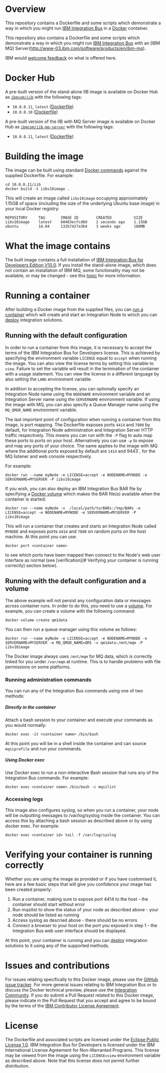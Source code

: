 # Overview

This repository contains a Dockerfile and some scripts which demonstrate a way in which you might run [IBM Integration Bus](http://www-03.ibm.com/software/products/en/ibm-integration-bus) in a [Docker](https://www.docker.com/whatisdocker/) container.

This repository also contains a Dockerfile and some scripts which demonstrate a way in which you might run [IBM Integration Bus](http://www-03.ibm.com/software/products/en/ibm-integration-bus) with an [IBM MQ] Server(http://www-03.ibm.com/software/products/en/ibm-mq).

IBM would [welcome feedback](#issues-and-contributions) on what is offered here.

# Docker Hub
A pre-built version of the stand-alone IIB image is available on Docker Hub as [`ibmcom/iib`](https://hub.docker.com/r/ibmcom/iib/) with the following tags:

  * `10.0.0.11`, `latest` ([Dockerfile](https://github.com/ot4i/iib-docker/blob/master/10.0.0.11/iib/Dockerfile))
  * `10.0.0.10` ([Dockerfile](https://github.com/ot4i/iib-docker/blob/master/10.0.0.10/Dockerfile))
  
A pre-built version of the IIB with MQ Server image is available on Docker Hub as [`ibmcom/iib-mq-server`](https://hub.docker.com/r/ibmcom/iib-mq-server/) with the following tags:

  * `10.0.0.11`, `latest` ([Dockerfile](https://github.com/ot4i/iib-docker/blob/master/10.0.0.11/iib-mq-server/Dockerfile))

# Building the image

The image can be built using standard [Docker commands](https://docs.docker.com/userguide/dockerimages/) against the supplied Dockerfile.  For example:

~~~
cd 10.0.0.11/iib
docker build -t iibv10image .
~~~

This will create an image called `iibv10image` occupying approximately 1.15GB of space (including the size of the underlying Ubuntu base image) in your local Docker registry:

~~~
REPOSITORY     TAG       IMAGE ID        CREATED          SIZE
iibv10image    latest    b8403ecfcd0d    2 seconds ago    1.15GB
ubuntu         14.04     132b7427a3b4    3 weeks ago      188MB
~~~

# What the image contains

The built image contains a full installation of [IBM Integration Bus for Developers Edition V10.0](https://ibm.biz/iibdevedn). If you install the stand-alone image, which does not contain an installation of IBM MQ, some functionality may not be available, or may be changed - see this [topic](http://www-01.ibm.com/support/knowledgecenter/SSMKHH_10.0.0/com.ibm.etools.mft.doc/bb28660_.htm) for more information.

# Running a container

After building a Docker image from the supplied files, you can [run a container](https://docs.docker.com/userguide/usingdocker/) which will create and start an Integration Node to which you can [deploy](http://www-01.ibm.com/support/knowledgecenter/SSMKHH_10.0.0/com.ibm.etools.mft.doc/af03890_.htm) integration solutions.


## Running with the default configuration
In order to run a container from this image, it is necessary to accept the terms of the IBM Integration Bus for Developers license.  This is achieved by specifying the environment variable `LICENSE` equal to `accept` when running the image.  You can also view the license terms by setting this variable to `view`. Failure to set the variable will result in the termination of the container with a usage statement.  You can view the license in a different language by also setting the `LANG` environment variable.

In addition to accepting the license, you can optionally specify an Integration Node name using the `NODENAME` environment variable and an Integration Server name using the `SERVERNAME` environment variable. If using the image with MQ, you can also specify a Queue Manager name using the `MQ_QMGR_NAME` environment variable.

The last important point of configuration when running a container from this image, is port mapping.  The Dockerfile exposes ports `4414` and `7800` by default, for Integration Node administration and Integration Server HTTP traffic respectively.  This means you can run with the `-P` flag to auto map these ports to ports on your host.  Alternatively you can use `-p` to expose and map any ports of your choice. The same applies to the image with MQ where the additional ports exposed by default are `1414` and 9443`, for the MQ listener and web console respectively.

For example:

~~~
docker run --name myNode -e LICENSE=accept -e NODENAME=MYNODE -e SERVERNAME=MYSERVER -P iibv10image
~~~

If you wish, you can also deploy an IBM Integration Bus BAR file by specifying a [Docker volume](https://docs.docker.com/engine/admin/volumes/volumes/) which makes the BAR file(s) available when the container is started:
~~~
docker run --name myNode -v  /local/path/to/BARs:/tmp/BARs -e LICENSE=accept -e NODENAME=MYNODE -e SERVERNAME=MYSERVER -P iibv10image 
~~~

This will run a container that creates and starts an Integration Node called `MYNODE` and exposes ports `4414` and `7800` on random ports on the host machine.  At this point you can use:
~~~
docker port <container name>
~~~

to see which ports have been mapped then connect to the Node's web user interface as normal (see [verification](# Verifying your container is running correctly) section below).

## Running with the default configuration and a volume
The above example will not persist any configuration data or messages across container runs.  In order to do this, you need to use a [volume](https://docs.docker.com/engine/admin/volumes/volumes/).  For example, you can create a volume with the following command:

```
docker volume create qm1data
```

You can then run a queue manager using this volume as follows:

```
docker run --name myNode -e LICENSE=accept -e NODENAME=MYNODE -e SERVERNAME=MYSERVER -e MQ_QMGR_NAME=QM1 -v qm1data:/mnt/mqm -P iibv10image
```

The Docker image always uses `/mnt/mqm` for MQ data, which is correctly linked for you under `/var/mqm` at runtime.  This is to handle problems with file permissions on some platforms.

### Running administration commands

You can run any of the Integration Bus
 commands using one of two methods:

##### Directly in the container

Attach a bash session to your container and execute your commands as you would normally:

~~~
docker exec -it <container name> /bin/bash
~~~

At this point you will be in a shell inside the container and can source `mqsiprofile` and run your commands.

##### Using Docker exec

Use Docker exec to run a non-interactive Bash session that runs any of the Integration Bus commands.  For example:

~~~
docker exec <container name> /bin/bash -c mqsilist
~~~

### Accessing logs

This image also configures syslog, so when you run a container, your node will be outputting messages to /var/log/syslog inside the container.  You can access this by attaching a bash session as described above or by using docker exec.  For example:

~~~
docker exec <container id> tail -f /var/log/syslog
~~~

# Verifying your container is running correctly

Whether you are using the image as provided or if you have customised it, here are a few basic steps that will give you confidence your image has been created properly:

1. Run a container, making sure to expose port 4414 to the host - the container should start without error
2. Run mqsilist to show the status of your node as described above - your node should be listed as running
3. Access syslog as descried above - there should be no errors
4. Connect a browser to your host on the port you exposed in step 1 - the Integration Bus web user interface should be displayed.

At this point, your container is running and you can [deploy](http://www-01.ibm.com/support/knowledgecenter/SSMKHH_10.0.0/com.ibm.etools.mft.doc/af03890_.htm) integration solutions to it using any of the supported methods.



# Issues and contributions

For issues relating specifically to this Docker image, please use the [GitHub issue tracker](https://github.com/ot4i/iib-docker/issues). For more general issues relating to IBM Integration Bus or to discuss the Docker technical preview, please use the [Integration Community](https://developer.ibm.com/integration/). If you do submit a Pull Request related to this Docker image, please indicate in the Pull Request that you accept and agree to be bound by the terms of the [IBM Contributor License Agreement](CLA.md).

# License

The Dockerfile and associated scripts are licensed under the [Eclipse Public License 1.0](./LICENSE). IBM Integration Bus for Developers is licensed under the IBM International License Agreement for Non-Warranted Programs. This license may be viewed from the image using the `LICENSE=view` environment variable as described above. Note that this license does not permit further distribution.
